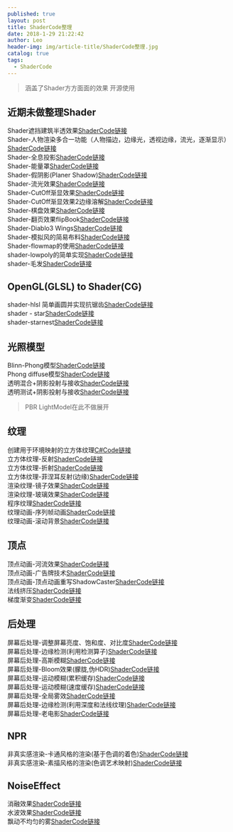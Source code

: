 ```yaml
---
published: true
layout: post
title: ShaderCode整理
date: 2018-1-29 21:22:42
author: Leo
header-img: img/article-title/ShaderCode整理.jpg
catalog: true
tags:
  - ShaderCode
---
```

> 涵盖了Shader方方面面的效果
> 开源使用

## 近期未做整理Shader

Shader遮挡建筑半透效果[ShaderCode链接](http://note.youdao.com/noteshare?id=501036160d5a0f6c4bd9de8a201dbf7f&sub=01443A40BF294D5898ABF473B0F3A17C)<br>
Shader-人物渲染多合一功能（人物描边，边缘光，透视边缘，流光，逐渐显示）[ShaderCode链接](http://note.youdao.com/noteshare?id=d2d57172e535daae7d8c4e844956b6bc&sub=68000B257C4F49EB93435B20021B3426)<br>
Shader-全息投影[ShaderCode链接](http://note.youdao.com/noteshare?id=d0660407e4cbdbe0cfcc662c07873dea&sub=313177E97265494C897C9E10A5C4CBDC)<br>
Shader-能量罩[ShaderCode链接](http://note.youdao.com/noteshare?id=b7a00c5d2c6b3b2ee0735e5ede605776&sub=21D59BC2416846D5ABBFB821D8856BDE)<br>
Shader-假阴影(Planer Shadow)[ShaderCode链接](http://note.youdao.com/noteshare?id=12b8a998cc398f7a1b2e6ee384538304&sub=0A307C223700444CB4D23ABAAE910A36)<br>
Shader-流光效果[ShaderCode链接](http://note.youdao.com/noteshare?id=36e3903e87e1d53251b58cd1e6eb1680&sub=DFC90FB6D85F438BBB7C16956B367A36)<br>
Shader-CutOff渐显效果[ShaderCode链接](http://note.youdao.com/noteshare?id=b5453ceb3a1b0c92e8efefa44318034e&sub=25BC103C9BE34C4D9B6C28C076081687)<br>
Shader-CutOff渐显效果2边缘溶解[ShaderCode链接](http://note.youdao.com/noteshare?id=96672bb317f4dc84fde4a5ee4c4d3ca8&sub=EC8E9461BF174BF6866E590703DD868F)<br>
Shader-棋盘效果[ShaderCode链接](http://note.youdao.com/noteshare?id=5c78b3b4928aed5165968a2f4abd969d&sub=E84C6F11222A4237946BCC1263A62E13)<br>
Shader-翻页效果flipBook[ShaderCode链接](http://note.youdao.com/noteshare?id=77f3a745f8b31264d77c8b7a6774d4f1&sub=F0A8E9A4447441FB945976B2578AF72C)<br>
Shader-Diablo3 Wings[ShaderCode链接](http://note.youdao.com/noteshare?id=b6824b863292328f4c32a6bff82f5768&sub=C61F85A03E154AF0BBEF5F39E1D4548A)<br>
Shader-模拟风的简易布料[ShaderCode链接](http://note.youdao.com/noteshare?id=d50a8cf98a3b13dc66db7977cee02767&sub=E6A47CB5A9E142D1B563442C7344CDEF)<br>
Shader-flowmap的使用[ShaderCode链接](http://note.youdao.com/noteshare?id=12cf504f841972993dac120a02b3a4de&sub=0EED2A812E14455BA24F370AE2AB4887)<br>
shader-lowpoly的简单实现[ShaderCode链接](http://note.youdao.com/noteshare?id=c4622368bccb759c20f5b28066f93567&sub=B94AC932F78A42BEB27018D92371C8B4)<br>
shader-毛发[ShaderCode链接](http://note.youdao.com/noteshare?id=8de58b07a91dfd895779c822335e0273&sub=CAAA3CC848E044AAABB38951EACF2A6C)<br>

## OpenGL(GLSL) to Shader(CG)

shader-hlsl 简单画圆并实现抗锯齿[ShaderCode链接](http://note.youdao.com/noteshare?id=3c79083c9d1cc11290d0708c694e81b4&sub=EA2D1242CBD94B5A9E120D8837B4D48F)<br>
shader - star[ShaderCode链接](http://note.youdao.com/noteshare?id=70b5fd7e2087cba04a27e87fbf3d2d93&sub=024DB0ADF65F4ECD9525D2F8CE2B0C42)<br>
shader-starnest[ShaderCode链接](http://note.youdao.com/noteshare?id=551ebf18a875e612a7c57df35905f252&sub=828EF908107A452F928E50233A416842)<br>

## 光照模型

Blinn-Phong模型[ShaderCode链接](http://note.youdao.com/noteshare?id=97334ca69ad180bd4b05327f94558a50&sub=C4925B4269784B718D0A9FD20D3B15F1)<br>
Phong diffuse模型[ShaderCode链接](http://note.youdao.com/noteshare?id=5883fb09bd0dd8297e6f1acf70968d24&sub=C5F33EFE38D04F03BD1FADC3CA718822)<br>
透明混合+阴影投射与接收[ShaderCode链接](http://note.youdao.com/noteshare?id=e7be3f0308ddc1492d3a853f5432995b&sub=05BEC44BDB4A4F139FAD25F5337D1C55)<br>
透明测试+阴影投射与接收[ShaderCode链接](http://note.youdao.com/noteshare?id=5cfce80d34655e3b88c27a434753a77c&sub=9DDFD5C7F48246C5B6957AEFBD9CEBC6)<br>

> PBR LightModel在此不做展开

## 纹理

创建用于环境映射的立方体纹理[C#Code链接](http://note.youdao.com/noteshare?id=e56f72d482d41953f689de13fc201b55&sub=08FA64D35C4E4DF597777F17D4725C7E)<br>
立方体纹理-反射[ShaderCode链接](http://note.youdao.com/noteshare?id=5a92aff8863d042e0bf890b36059b8a6&sub=9B3FA3929F194F4EBF30083438E7F7EE)<br>
立方体纹理-折射[ShaderCode链接](http://note.youdao.com/noteshare?id=87ee36c4a79b57f2a6f840110b009f8c&sub=611D0E90500A49EBAAD7D13E0B55F27C)<br>
立方体纹理-菲涅耳反射(边缘)[ShaderCode链接](http://note.youdao.com/noteshare?id=d925c3ca075298f805a6913a5ecf9fb0&sub=9C06F4E5E2F8444496F3389AF35B5679)<br>
渲染纹理-镜子效果[ShaderCode链接](http://note.youdao.com/noteshare?id=03daad2532ba045b744161df291b8ab6&sub=3F6966D60386417CB501A9A9F91ACD99)<br>
渲染纹理-玻璃效果[ShaderCode链接](http://note.youdao.com/noteshare?id=24a72e417f6eca874d51d44aa00c0313&sub=0786485417844625B75EB3AE5197AB0E)<br>
程序纹理[ShaderCode链接](http://note.youdao.com/noteshare?id=b6f0505968697823758a32fb5a74f928&sub=CEC48E1C1D2340238FDA6E8FA97514BA)<br>
纹理动画-序列帧动画[ShaderCode链接](http://note.youdao.com/noteshare?id=1992f2cf91ce308a60aca0a197aa6af0&sub=1C02CF4323ED45FAA597B55EF19554E5)<br>
纹理动画-滚动背景[ShaderCode链接](http://note.youdao.com/noteshare?id=a2fc19ffcb8831f9e1e503dd0cc791e5&sub=7998D38314A443BEB4BF6F7EF614AE3F)<br>


## 顶点

顶点动画-河流效果[ShaderCode链接](http://note.youdao.com/noteshare?id=85b707c14b5e136acb6373593da4349b&sub=948E259449CC425CBB88C4F18FA436A0)<br>
顶点动画-广告牌技术[ShaderCode链接](http://note.youdao.com/noteshare?id=e569dd34386db1e4604c728069741db7&sub=88CFDE23F62D485093E1FAFE076C4EC0)<br>
顶点动画-顶点动画重写ShadowCaster[ShaderCode链接](http://note.youdao.com/noteshare?id=363bcfa630ede7c6266d480542e9b299&sub=2B31565A857D4C51889777B029AA37BB)<br>
法线挤压[ShaderCode链接](http://note.youdao.com/noteshare?id=fa768bb279ee3b500f10ccb0427d09c6&sub=2AA4EC1C7C3149F79CF49F58CB427303)<br>
梯度渐变[ShaderCode链接](http://note.youdao.com/noteshare?id=48e8645fd33a473b39a7b729410b3588&sub=BBB1E6E0996B4F679F0076F9F07E5D7D)<br>

## 后处理

屏幕后处理-调整屏幕亮度、饱和度、对比度[ShaderCode链接](http://note.youdao.com/noteshare?id=5d1f77376d3712d3358a45108322ce2f&sub=CD94EA66358846CA8EBDAEA21FA89D92)<br>
屏幕后处理-边缘检测(利用检测算子)[ShaderCode链接](http://note.youdao.com/noteshare?id=0ff7330304f32c02dd787047ce81ead9&sub=74ED4CF8C19047F4AB1BB750A6D9064E)<br>
屏幕后处理-高斯模糊[ShaderCode链接](http://note.youdao.com/noteshare?id=496badbae8c3902a90ae7df37ecc8989&sub=8C54292E4C7E4C8EBC4DD6A1B4119198)<br>
屏幕后处理-Bloom效果(朦胧,伪HDR)[ShaderCode链接](http://note.youdao.com/noteshare?id=eb4a73bd8d3b20f428e432edbc501d9a&sub=BA78E5541599427398A99B78A446D104)<br>
屏幕后处理-运动模糊(累积缓存)[ShaderCode链接](http://note.youdao.com/noteshare?id=9b3fa8446ab04a6beabf8ef33ee9ebcb&sub=9838242A55294DF6A4261B1C23789B73)<br>
屏幕后处理-运动模糊(速度缓存)[ShaderCode链接](http://note.youdao.com/noteshare?id=0d96c93e38fc97b44c0ceb7961a62663&sub=38FEAA5AA6664F289D2F415FD512F0B4)<br>
屏幕后处理-全局雾效[ShaderCode链接](http://note.youdao.com/noteshare?id=01c32a1f56057693cefdbe7d6bb8b5fe&sub=B24E2771A4094172AD14D7B3CAA85E1E)<br>
屏幕后处理-边缘检测(利用深度和法线纹理)[ShaderCode链接](http://note.youdao.com/noteshare?id=35c37da83c670919cf804794098b4838&sub=066AD6FB60A140ECBCF6B21311FA3B1E)<br>
屏幕后处理-老电影[ShaderCode链接](http://note.youdao.com/noteshare?id=e151af093641f86c1b2ba020962b27b9&sub=AC0456CD0992460A97570B6B35258B03)<br>

## NPR

非真实感渲染-卡通风格的渲染(基于色调的着色)[ShaderCode链接](http://note.youdao.com/noteshare?id=4d16124d05988e2a074ba899d0ee5913&sub=9C79B03C3E1F4C499EB0A70C666402A1)<br>
非真实感渲染-素描风格的渲染(色调艺术映射)[ShaderCode链接](http://note.youdao.com/noteshare?id=20becf442f18788a8b67fcb062723ed0&sub=65BD4C46F9CA4C798EE57A5440EFA814)<br>

## NoiseEffect

消融效果[ShaderCode链接](http://note.youdao.com/noteshare?id=f7d4c1b0039dc12640495919c2b069c2&sub=E088A83DD58D458695674E4D4F8F98AF)<br>
水波效果[ShaderCode链接](http://note.youdao.com/noteshare?id=a572e2134c59d37db28111f5252dee9b&sub=3FF3A1F5F1F64E9BBB1BF1D0274BD914)<br>
飘动不均匀的雾[ShaderCode链接](http://note.youdao.com/noteshare?id=a600830754af842c756ded9b77cea034&sub=6C8A23AA15C34C418F32B4D4556149C1)<br>

